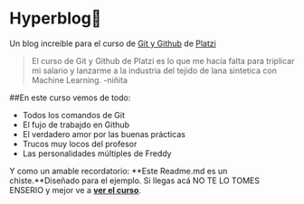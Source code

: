 # Hyperblog💚
Un blog increible para el curso de [Git y Github](https://platzi.com/clases/git-github/ "Git y Github") de [Platzi](https://platzi.com/ "Platzi")
> El curso de Git y Github de Platzi es lo que me hacía falta para triplicar mi salario y lanzarme a la industria del tejido de lana sintetica con Machine Learning.
>-niñita

##En este curso vemos de todo:
- Todos los comandos de Git
- El fujo de trabajdo en Github
- El verdadero amor por las buenas prácticas
- Trucos muy locos del profesor
- Las personalidades múltiples de Freddy

Y como un amable recordatorio: **Este Readme.md es un chiste.**Diseñado para el ejemplo. Si llegas acá NO TE LO TOMES ENSERIO y mejor ve a [**ver el curso**](https://platzi.com/clases/git-github/ "ver el curso").
